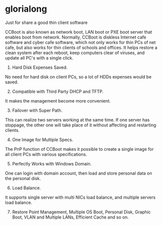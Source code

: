 glorialong
==========

Just for share a good thin client software

CCBoot is also known as network boot, LAN boot or PXE boot server that enables boot from network. Normally, CCBoot is diskless Internet cafe software and cyber cafe software, which not only works for thin PCs of net cafe, but also works for thin clients of schools and offices. It helps restore a clean system after each reboot, keep computers clear of viruses, and update all PC's with a single click. 

 1. Hard Disk Expenses Saved.

No need for hard disk on client PCs, so a lot of HDDs expenses would be saved.

2. Compatible with Third Party DHCP and TFTP.

It makes the management become more convenient.

3. Failover with Super Path.

This can realize two servers working at the same time. If one server has stoppage, the other one will take place of it without affecting and restarting clients.

4. One Image for Multiple Specs.

The PnP function of CCBoot makes it possible to create a single image for all client PCs with various specifications.

5. Perfectly Works with Windows Domain.

One can login with domain account, then load and store personal data on the personal disk.

6. Load Balance.

It supports single server with multi NICs load balance, and multiple servers load balance.

7. Restore Point Management, Multiple OS Boot, Personal Disk, Graphic Boot, VLAN and Multiple LANs, Efficient Cache and so on. 

